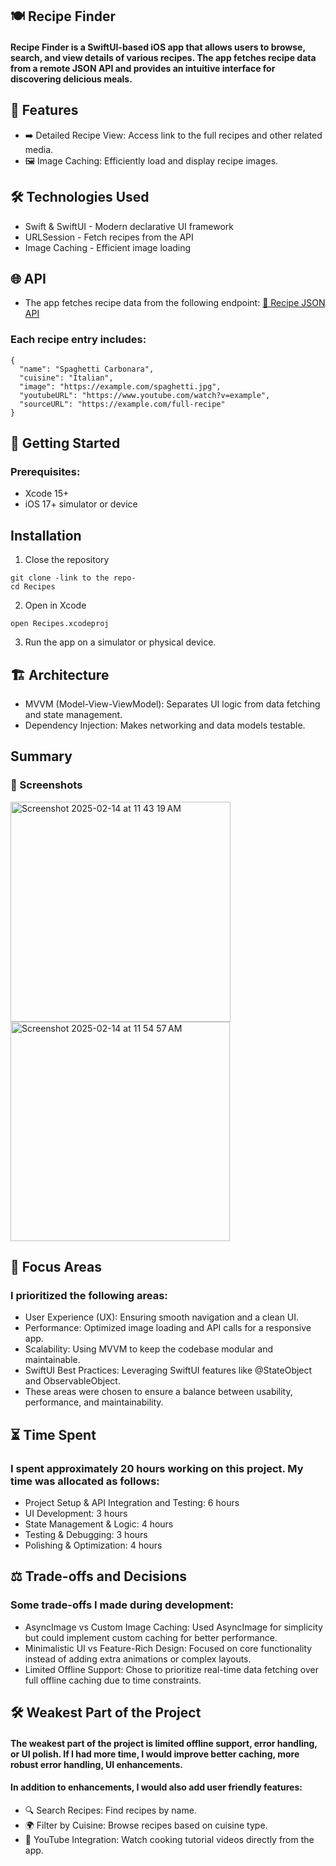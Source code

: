 ## 🍽️ Recipe Finder
#### Recipe Finder is a SwiftUI-based iOS app that allows users to browse, search, and view details of various recipes. The app fetches recipe data from a remote JSON API and provides an intuitive interface for discovering delicious meals.

## 📱 Features
- ➡️ Detailed Recipe View: Access link to the full recipes and other related media.
- 🖼️ Image Caching: Efficiently load and display recipe images.

## 🛠️ Technologies Used
- Swift & SwiftUI - Modern declarative UI framework
- URLSession - Fetch recipes from the API
- Image Caching - Efficient image loading

## 🌐 API
- The app fetches recipe data from the following endpoint:
[🔗 Recipe JSON API](https://d3jbb8n5wk0qxi.cloudfront.net/recipes.json)

### Each recipe entry includes:
```
{
  "name": "Spaghetti Carbonara",
  "cuisine": "Italian",
  "image": "https://example.com/spaghetti.jpg",
  "youtubeURL": "https://www.youtube.com/watch?v=example",
  "sourceURL": "https://example.com/full-recipe"
}
```

## 🚀 Getting Started
### Prerequisites:
- Xcode 15+
- iOS 17+ simulator or device

## Installation
1. Close the repository 
```
git clone -link to the repo-
cd Recipes
```
2. Open in Xcode
``` 
open Recipes.xcodeproj
```
3. Run the app on a simulator or physical device.

## 🏗️ Architecture 
- MVVM (Model-View-ViewModel): Separates UI logic from data fetching and state management.
- Dependency Injection: Makes networking and data models testable.

## Summary
### 📸 Screenshots 
<img width="352" alt="Screenshot 2025-02-14 at 11 43 19 AM" src="https://github.com/user-attachments/assets/34f91744-8aba-49b7-b5d5-50c23209e8ea" />
<img width="351" alt="Screenshot 2025-02-14 at 11 54 57 AM" src="https://github.com/user-attachments/assets/b6732dae-3466-4d5d-bfa4-e7e226b3268f" />

## 🎯 Focus Areas
### I prioritized the following areas:
- User Experience (UX): Ensuring smooth navigation and a clean UI.
- Performance: Optimized image loading and API calls for a responsive app.
- Scalability: Using MVVM to keep the codebase modular and maintainable.
- SwiftUI Best Practices: Leveraging SwiftUI features like @StateObject and ObservableObject.
- These areas were chosen to ensure a balance between usability, performance, and maintainability.

## ⏳ Time Spent
### I spent approximately 20 hours working on this project. My time was allocated as follows:

- Project Setup & API Integration and Testing: 6 hours
- UI Development: 3 hours 
- State Management & Logic: 4 hours
- Testing & Debugging: 3 hours
- Polishing & Optimization: 4 hours

## ⚖️ Trade-offs and Decisions
### Some trade-offs I made during development:

- AsyncImage vs Custom Image Caching: Used AsyncImage for simplicity but could implement custom caching for better performance.
- Minimalistic UI vs Feature-Rich Design: Focused on core functionality instead of adding extra animations or complex layouts.
- Limited Offline Support: Chose to prioritize real-time data fetching over full offline caching due to time constraints.

## 🛠️ Weakest Part of the Project
#### The weakest part of the project is limited offline support, error handling, or UI polish. If I had more time, I would improve better caching, more robust error handling, UI enhancements.
#### In addition to enhancements, I would also add user friendly features: 
- 🔍 Search Recipes: Find recipes by name.
- 🌍 Filter by Cuisine: Browse recipes based on cuisine type.
- 🎥 YouTube Integration: Watch cooking tutorial videos directly from the app.




